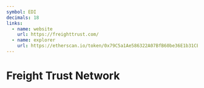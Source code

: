 ```yaml
---
symbol: EDI
decimals: 18
links:
  - name: website
    url: https://freighttrust.com/
  - name: explorer
    url: https://etherscan.io/token/0x79C5a1Ae586322A07BfB60be36E1b31CE8C84A1e
---
```


# Freight Trust Network
